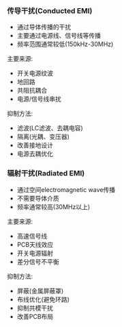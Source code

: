 ### 传导干扰(Conducted EMI)

- 通过导体传播的干扰
- 主要通过电源线、信号线等传播
- 频率范围通常较低(150kHz-30MHz)

主要来源:

- 开关电源纹波
- 地回路
- 共阻抗耦合
- 电源/信号线串扰

抑制方法:

- 滤波(LC滤波、去耦电容)
- 隔离(光耦、变压器)
- 改善接地设计
- 电源去耦优化

### 辐射干扰(Radiated EMI)

- 通过空间electromagnetic wave传播
- 不需要导体介质
- 频率通常较高(30MHz以上)

主要来源:

- 高速信号线
- PCB天线效应
- 开关电源辐射
- 差分信号不平衡

抑制方法:

- 屏蔽(金属屏蔽罩)
- 布线优化(避免环路)
- 抑制共模干扰
- 改善PCB布局